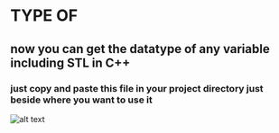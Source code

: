 # TYPE OF 


## now you can get the datatype of any variable including STL in C++


### just copy and paste this file in your project directory just beside where you want to use it


![alt text](http://url/to/img.png)






